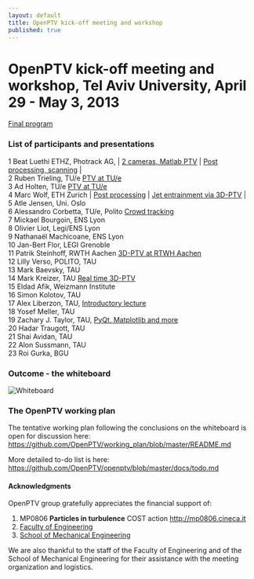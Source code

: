 ```yaml
---
layout: default
title: OpenPTV kick-off meeting and workshop
published: true
---
```


# OpenPTV kick-off meeting and workshop, Tel Aviv University, April 29 - May 3, 2013


[Final program](https://docs.google.com/spreadsheet/pub?key=0Ao8pBs4OPhMOdHdBbGsycnZKS3VvZTFZb1I1UzZQSkE&single=true&gid=0&output=html)

### List of participants and presentations

1	Beat Luethi	ETHZ, Photrack AG, | [2 cameras, Matlab PTV](https://docs.google.com/file/d/0B48pBs4OPhMORlZGcnZPeWQ5cE0/edit?usp=sharing) |  [Post processing, scanning](https://docs.google.com/file/d/0B48pBs4OPhMOYWlOWDhrMEFNS28/edit?usp=sharing) |   
2	Ruben Trieling, TU/e [PTV at TU/e](https://docs.google.com/file/d/0B48pBs4OPhMOQ1BwTENjWjJrWVE/edit?usp=sharing)  
3	Ad Holten, TU/e  [PTV at TU/e](https://docs.google.com/file/d/0B48pBs4OPhMOQ1BwTENjWjJrWVE/edit?usp=sharing)  
4	Marc Wolf, ETH Zurich | [Post processing](https://docs.google.com/file/d/0B48pBs4OPhMOYWlOWDhrMEFNS28/edit?usp=sharing) | [Jet entrainment via 3D-PTV](http://goo.gl/wO5hI) |   
5	Atle Jensen,	Uni. Oslo    
6	Alessandro Corbetta, TU/e, Polito [Crowd tracking]()   
7	Mickael Bourgoin, ENS Lyon  
8	Olivier Liot, Legi/ENS Lyon  
9	Nathanaël Machicoane, ENS Lyon  
10	Jan-Bert Flor, LEGI Grenoble  
11	Patrik Steinhoff, RWTH Aachen  [3D-PTV at RTWH Aachen](http://goo.gl/wO5hI)  
12	Lilly Verso, POLITO, TAU  
13	Mark Baevsky, TAU  
14	Mark Kreizer, TAU  [Real time 3D-PTV](https://docs.google.com/presentation/d/14m35-NR3SMYXxbvHvlC4zJqhufW72lLlXHeY9MdVQ_Y/pub?start=true&loop=false&delayms=3000)  
15	Eldad Afik, Weizmann Institute  
16	Simon Kolotov, TAU  
17	Alex Liberzon, TAU, [Introductory lecture](https://docs.google.com/presentation/d/15_Em9xv7rknIUP7FainoSORx2o0UamCMzwVwMDgg8fw/pub?start=true&loop=false&delayms=3000)  
18	Yosef Meller, TAU  
19	Zachary J. Taylor, TAU, [PyQt, Matplotlib and more](http://www.zacharyjtaylor.com/2013/04/minimal-pyqt-demo-with-matplotlib.html)    
20	Hadar Traugott, TAU  
21	Shai Avidan, TAU  
22	Alon Sussmann, TAU  
23	Roi Gurka, BGU  


### Outcome - the whiteboard

![Whiteboard](https://lh3.googleusercontent.com/-lo8asJ5n6a4/UYQC81Qvx9I/AAAAAAAAPn4/5RcVIoVavV4/w884-h397/IMG_5901.jpg)

### The OpenPTV working plan

The tentative working plan following the conclusions on the whiteboard is open for discussion here: <https://github.com/OpenPTV/working_plan/blob/master/README.md> 

More detailed to-do list is here: <https://github.com/OpenPTV/openptv/blob/master/docs/todo.md>


#### Acknowledgments
OpenPTV group gratefully appreciates the financial support of:  
1. MP0806 **Particles in turbulence** COST action <http://mp0806.cineca.it>  
2. [Faculty of Engineering](http://www.eng.tau.ac.il/index.php?option=com_content&view=frontpage&Itemid=423&language=en-GB)  
3. [School of Mechanical Engineering](http://www.eng.tau.ac.il/index.php?option=com_content&view=article&id=195&Itemid=193&language=en-GB) 

We are also thankful to the staff of the Faculty of Engineering and of the School of Mechanical Engineering for their assistance with the meeting organization and logistics.